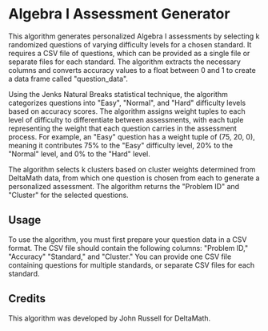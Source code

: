 # Algebra I Assessment Generator

This algorithm generates personalized Algebra I assessments by selecting k randomized questions of varying difficulty levels for a chosen standard. It requires a CSV file of questions, which can be provided as a single file or separate files for each standard. The algorithm extracts the necessary columns and converts accuracy values to a float between 0 and 1 to create a data frame called "question_data". 

Using the Jenks Natural Breaks statistical technique, the algorithm categorizes questions into "Easy", "Normal", and "Hard" difficulty levels based on accuracy scores. The algorithm assigns weight tuples to each level of difficulty to differentiate between assessments, with each tuple representing the weight that each question carries in the assessment process. For example, an "Easy" question has a weight tuple of (75, 20, 0), meaning it contributes 75% to the "Easy" difficulty level, 20% to the "Normal" level, and 0% to the "Hard" level. 

The algorithm selects k clusters based on cluster weights determined from DeltaMath data, from which one question is chosen from each to generate a personalized assessment. The algorithm returns the "Problem ID" and "Cluster" for the selected questions. 

## Usage

To use the algorithm, you must first prepare your question data in a CSV format. The CSV file should contain the following columns: "Problem ID," "Accuracy" "Standard," and "Cluster." You can provide one CSV file containing questions for multiple standards, or separate CSV files for each standard.

## Credits

This algorithm was developed by John Russell for DeltaMath.

